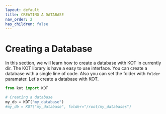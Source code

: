 ```yaml
---
layout: default
title: CREATING A DATABASE
nav_order: 2
has_children: false
---
```


# Creating a Database
In this section, we will learn how to create a database with KOT in currently dir. The KOT library is have a easy to use interface. You can create a database with a single line of code. Also you can set the folder with `folder` paramater. Let's create a database with KOT.

```python
from kot import KOT

# Creating a database
my_db = KOT("my_database")
#my_db = KOT("my_database", folder="/root/my_databases")
```